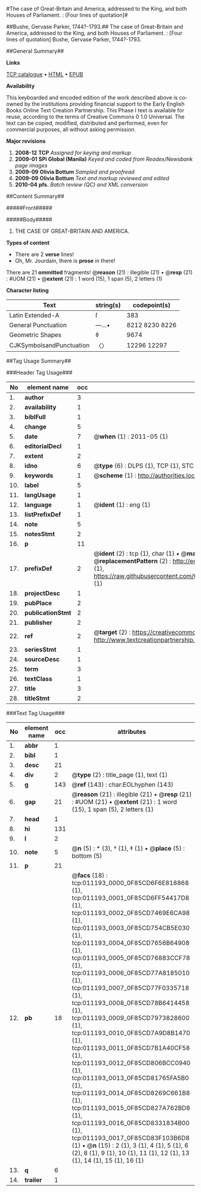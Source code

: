 #The case of Great-Britain and America, addressed to the King, and both Houses of Parliament. : [Four lines of quotation]#

##Bushe, Gervase Parker, 1744?-1793.##
The case of Great-Britain and America, addressed to the King, and both Houses of Parliament. : [Four lines of quotation]
Bushe, Gervase Parker, 1744?-1793.

##General Summary##

**Links**

[TCP catalogue](http://www.ota.ox.ac.uk/tcp/)  • 
[HTML](http://tei.it.ox.ac.uk/tcp/Texts-HTML/free/N08/N08756.html)  • 
[EPUB](http://tei.it.ox.ac.uk/tcp/Texts-EPUB/free/N08/N08756.epub)

**Availability**

This keyboarded and encoded edition of the
	       work described above is co-owned by the institutions
	       providing financial support to the Early English Books
	       Online Text Creation Partnership. This Phase I text is
	       available for reuse, according to the terms of Creative
	       Commons 0 1.0 Universal. The text can be copied,
	       modified, distributed and performed, even for
	       commercial purposes, all without asking permission.

**Major revisions**

1. __2008-12__ __TCP__ *Assigned for keying and markup*
1. __2009-01__ __SPi Global (Manila)__ *Keyed and coded from Readex/Newsbank page images*
1. __2009-09__ __Olivia Bottum__ *Sampled and proofread*
1. __2009-09__ __Olivia Bottum__ *Text and markup reviewed and edited*
1. __2010-04__ __pfs.__ *Batch review (QC) and XML conversion*

##Content Summary##

#####Front#####

#####Body#####

1. THE CASE OF GREAT-BRITAIN AND AMERICA.

**Types of content**

  * There are 2 **verse** lines!
  * Oh, Mr. Jourdain, there is **prose** in there!

There are 21 **ommitted** fragments! 
 @__reason__ (21) : illegible (21)  •  @__resp__ (21) : #UOM (21)  •  @__extent__ (21) : 1 word (15), 1 span (5), 2 letters (1)

**Character listing**


|Text|string(s)|codepoint(s)|
|---|---|---|
|Latin Extended-A|ſ|383|
|General Punctuation|—…•|8212 8230 8226|
|Geometric Shapes|◊|9674|
|CJKSymbolsandPunctuation|〈〉|12296 12297|

##Tag Usage Summary##

###Header Tag Usage###

|No|element name|occ|attributes|
|---|---|---|---|
|1.|__author__|3||
|2.|__availability__|1||
|3.|__biblFull__|1||
|4.|__change__|5||
|5.|__date__|7| @__when__ (1) : 2011-05 (1)|
|6.|__editorialDecl__|1||
|7.|__extent__|2||
|8.|__idno__|6| @__type__ (6) : DLPS (1), TCP (1), STC (1), NOTIS (1), IMAGE-SET (1), EVANS-CITATION (1)|
|9.|__keywords__|1| @__scheme__ (1) : http://authorities.loc.gov/ (1)|
|10.|__label__|5||
|11.|__langUsage__|1||
|12.|__language__|1| @__ident__ (1) : eng (1)|
|13.|__listPrefixDef__|1||
|14.|__note__|5||
|15.|__notesStmt__|2||
|16.|__p__|11||
|17.|__prefixDef__|2| @__ident__ (2) : tcp (1), char (1)  •  @__matchPattern__ (2) : ([0-9\-]+):([0-9IVX]+) (1), (.+) (1)  •  @__replacementPattern__ (2) : http://eebo.chadwyck.com/downloadtiff?vid=$1&page=$2 (1), https://raw.githubusercontent.com/textcreationpartnership/Texts/master/tcpchars.xml#$1 (1)|
|18.|__projectDesc__|1||
|19.|__pubPlace__|2||
|20.|__publicationStmt__|2||
|21.|__publisher__|2||
|22.|__ref__|2| @__target__ (2) : https://creativecommons.org/publicdomain/zero/1.0/ (1), http://www.textcreationpartnership.org/docs/. (1)|
|23.|__seriesStmt__|1||
|24.|__sourceDesc__|1||
|25.|__term__|3||
|26.|__textClass__|1||
|27.|__title__|3||
|28.|__titleStmt__|2||


###Text Tag Usage###

|No|element name|occ|attributes|
|---|---|---|---|
|1.|__abbr__|1||
|2.|__bibl__|1||
|3.|__desc__|21||
|4.|__div__|2| @__type__ (2) : title_page (1), text (1)|
|5.|__g__|143| @__ref__ (143) : char:EOLhyphen (143)|
|6.|__gap__|21| @__reason__ (21) : illegible (21)  •  @__resp__ (21) : #UOM (21)  •  @__extent__ (21) : 1 word (15), 1 span (5), 2 letters (1)|
|7.|__head__|1||
|8.|__hi__|131||
|9.|__l__|2||
|10.|__note__|5| @__n__ (5) : * (3), † (1), ‡ (1)  •  @__place__ (5) : bottom (5)|
|11.|__p__|21||
|12.|__pb__|18| @__facs__ (18) : tcp:011193_0000_0F85CD6F6E818868 (1), tcp:011193_0001_0F85CD6FF54417D8 (1), tcp:011193_0002_0F85CD7469E6CA98 (1), tcp:011193_0003_0F85CD754CB5E030 (1), tcp:011193_0004_0F85CD7656B64908 (1), tcp:011193_0005_0F85CD76883CCF78 (1), tcp:011193_0006_0F85CD77A8185010 (1), tcp:011193_0007_0F85CD77F0335718 (1), tcp:011193_0008_0F85CD78B6414458 (1), tcp:011193_0009_0F85CD7973828600 (1), tcp:011193_0010_0F85CD7A9D8B1470 (1), tcp:011193_0011_0F85CD7B1A40CF58 (1), tcp:011193_0012_0F85CD806BCC0940 (1), tcp:011193_0013_0F85CD81765FA5B0 (1), tcp:011193_0014_0F85CD8269C661B8 (1), tcp:011193_0015_0F85CD827A762BD8 (1), tcp:011193_0016_0F85CD8331834B00 (1), tcp:011193_0017_0F85CD83F103B6D8 (1)  •  @__n__ (15) : 2 (1), 3 (1), 4 (1), 5 (1), 6 (2), 8 (1), 9 (1), 10 (1), 11 (1), 12 (1), 13 (1), 14 (1), 15 (1), 16 (1)|
|13.|__q__|6||
|14.|__trailer__|1||
